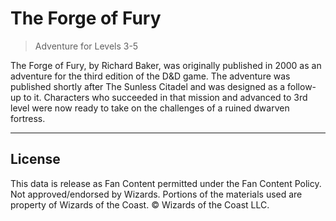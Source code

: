 # The Forge of Fury

> Adventure for Levels 3-5

The Forge of Fury, by Richard Baker, was originally published in 2000 as an adventure for the third edition of the D&D game. The adventure was published shortly after The Sunless Citadel and was designed as a follow-up to it. Characters who succeeded in that mission and advanced to 3rd level were now ready to take on the challenges of a ruined dwarven fortress.

---

## License

This data is release as Fan Content permitted under the Fan Content Policy. Not approved/endorsed by Wizards. Portions of the materials used are property of Wizards of the Coast. © Wizards of the Coast LLC.
